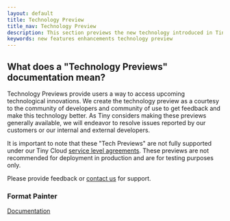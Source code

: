 ```yaml
---
layout: default
title: Technology Preview
title_nav: Technology Preview
description: This section previews the new technology introduced in TinyMCE 5.0 Beta.
keywords: new features enhancements technology preview
---
```


## What does a "Technology Previews" documentation mean?

Technology Previews provide users a way to access upcoming technological innovations. We create the technology preview as a courtesy to the community of developers and community of use to get feedback and make this technology better. As Tiny considers making these previews generally available, we will endeavor to resolve issues reported by our customers or our internal and external developers.

It is important to note that these "Tech Previews" are not fully supported under our Tiny Cloud [service level agreements](https://about.tiny.cloud/legal/tiny-cloud-services-subscription-agreement/). These previews are not recommended for deployment in production and are for testing purposes only.

Please provide feedback or [contact us](https://support.tiny.cloud/hc/en-us/requests/new) for support.

### Format Painter

[Documentation]({{site.baseurl}}/plugins/formatpainter)

<!-- ### Permanent Pen 1.0

### Tiny Drive 1.1

### Tiny Mobile -->

